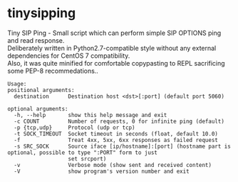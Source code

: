 # tinysipping
Tiny SIP Ping - Small script which can perform simple SIP OPTIONS ping and read 
response.  
Deliberately written in Python2.7-compatible style without any external 
dependencies for CentOS 7 compatibility.  
Also, it was quite minified for comfortable
copypasting to REPL sacrificing some PEP-8 recommedations..    

```
Usage: 
positional arguments:
  destination      Destination host <dst>[:port] (default port 5060)

optional arguments:
  -h, --help       show this help message and exit
  -c COUNT         Number of requests, 0 for infinite ping (default)
  -p {tcp,udp}     Protocol (udp or tcp)
  -t SOCK_TIMEOUT  Socket timeout in seconds (float, default 10.0)
  -f               Treat 4xx, 5xx, 6xx responses as failed request
  -s SRC_SOCK      Source iface [ip/hostname]:[port] (hostname part is optional, possible to type ":PORT" form to just
                   set srcport)
  -v               Verbose mode (show sent and received content)
  -V               show program's version number and exit
```